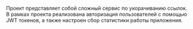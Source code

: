 Проект представляет собой сложный сервис по укорачиванию ссылок. В рамках проекта реализована авторизация пользователей с помощью JWT токенов, а также настроен сбор статистики работы приложения.
